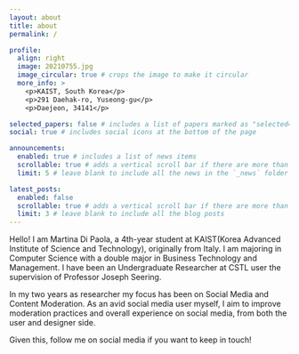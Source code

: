 ```yaml
---
layout: about
title: about
permalink: /

profile:
  align: right
  image: 20210755.jpg
  image_circular: true # crops the image to make it circular
  more_info: >
    <p>KAIST, South Korea</p>
    <p>291 Daehak-ro, Yuseong-gu</p>
    <p>Daejeon, 34141</p>

selected_papers: false # includes a list of papers marked as "selected={true}"
social: true # includes social icons at the bottom of the page

announcements:
  enabled: true # includes a list of news items
  scrollable: true # adds a vertical scroll bar if there are more than 3 news items
  limit: 5 # leave blank to include all the news in the `_news` folder

latest_posts:
  enabled: false
  scrollable: true # adds a vertical scroll bar if there are more than 3 new posts items
  limit: 3 # leave blank to include all the blog posts
---
```


Hello! I am Martina Di Paola, a 4th-year student at KAIST(Korea Advanced Institute of Science and Technology), originally from Italy. I am majoring in Computer Science with a double major in Business Technology and Management. I have been an Undergraduate Researcher at CSTL user the supervision of Professor Joseph Seering. 

In my two years as researcher my focus has been on Social Media and Content Moderation. As an avid social media user myself, I aim to improve moderation practices and overall experience on social media, from both the user and designer side. 

Given this, follow me on social media if you want to keep in touch!

